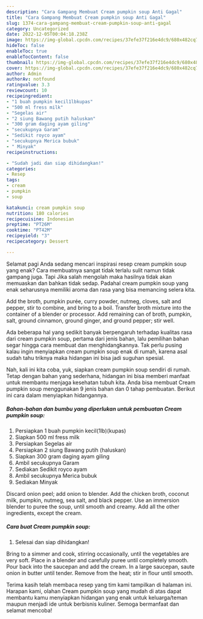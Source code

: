 ```yaml
---
description: "Cara Gampang Membuat Cream pumpkin soup Anti Gagal"
title: "Cara Gampang Membuat Cream pumpkin soup Anti Gagal"
slug: 1374-cara-gampang-membuat-cream-pumpkin-soup-anti-gagal
category: Uncategorized
date: 2022-12-05T00:04:18.238Z
image: https://img-global.cpcdn.com/recipes/37efe37f216e4dc9/680x482cq70/cream-pumpkin-soup-foto-resep-utama.jpg
hideToc: false
enableToc: true
enableTocContent: false
thumbnail: https://img-global.cpcdn.com/recipes/37efe37f216e4dc9/680x482cq70/cream-pumpkin-soup-foto-resep-utama.jpg
cover: https://img-global.cpcdn.com/recipes/37efe37f216e4dc9/680x482cq70/cream-pumpkin-soup-foto-resep-utama.jpg
author: Admin
authorAv: notfound
ratingvalue: 3.3
reviewcount: 10
recipeingredient:
- "1 buah pumpkin kecil1lbkupas"
- "500 ml fress milk"
- "Segelas air"
- "2 siung Bawang putih haluskan"
- "300 gram daging ayam giling"
- "secukupnya Garam"
- "Sedikit royco ayam"
- "secukupnya Merica bubuk"
- " Minyak"
recipeinstructions:

- "Sudah jadi dan siap dihidangkan!"
categories:
- Resep
tags:
- cream
- pumpkin
- soup

katakunci: cream pumpkin soup 
nutrition: 180 calories
recipecuisine: Indonesian
preptime: "PT26M"
cooktime: "PT42M"
recipeyield: "3"
recipecategory: Dessert

---
```



Selamat pagi Anda sedang mencari inspirasi resep cream pumpkin soup yang enak? Cara membuatnya sangat tidak terlalu sulit namun tidak gampang juga. Tapi Jika salah mengolah maka hasilnya tidak akan memuaskan dan bahkan tidak sedap. Padahal cream pumpkin soup yang enak seharusnya memiliki aroma dan rasa yang bisa memancing selera kita.


Add the broth, pumpkin purée, curry powder, nutmeg, cloves, salt and pepper, stir to combine, and bring to a boil. Transfer broth mixture into the container of a blender or processor. Add remaining can of broth, pumpkin, salt, ground cinnamon, ground ginger, and ground pepper; stir well.

Ada beberapa hal yang sedikit banyak berpengaruh terhadap kualitas rasa dari cream pumpkin soup, pertama dari jenis bahan, lalu pemilihan bahan segar hingga cara membuat dan menghidangkannya. Tak perlu pusing kalau ingin menyiapkan cream pumpkin soup enak di rumah, karena asal sudah tahu triknya maka hidangan ini bisa jadi suguhan spesial.


Nah, kali ini kita coba, yuk, siapkan cream pumpkin soup sendiri di rumah. Tetap dengan bahan yang sederhana, hidangan ini bisa memberi manfaat untuk membantu menjaga kesehatan tubuh kita. Anda bisa membuat Cream pumpkin soup menggunakan 9 jenis bahan dan 0 tahap pembuatan. Berikut ini cara dalam menyiapkan hidangannya.

<!--inarticleads1-->

##### Bahan-bahan dan bumbu yang diperlukan untuk pembuatan Cream pumpkin soup:

1. Persiapkan 1 buah pumpkin kecil(1lb)(kupas)
1. Siapkan 500 ml fress milk
1. Persiapkan Segelas air
1. Persiapkan 2 siung Bawang putih (haluskan)
1. Siapkan 300 gram daging ayam giling
1. Ambil secukupnya Garam
1. Sediakan Sedikit royco ayam
1. Ambil secukupnya Merica bubuk
1. Sediakan  Minyak


Discard onion peel; add onion to blender. Add the chicken broth, coconut milk, pumpkin, nutmeg, sea salt, and black pepper. Use an immersion blender to puree the soup, until smooth and creamy. Add all the other ingredients, except the cream. 

<!--inarticleads2-->

##### Cara buat Cream pumpkin soup:


1. Selesai dan siap dihidangkan!

Bring to a simmer and cook, stirring occasionally, until the vegetables are very soft. Place in a blender and carefully puree until completely smooth. Pour back into the saucepan and add the cream. In a large saucepan, saute onion in butter until tender. Remove from the heat; stir in flour until smooth. 

Terima kasih telah membaca resep yang tim kami tampilkan di halaman ini. Harapan kami, olahan Cream pumpkin soup yang mudah di atas dapat membantu kamu menyiapkan hidangan yang enak untuk keluarga/teman maupun menjadi ide untuk berbisnis kuliner. Semoga bermanfaat dan selamat mencoba!
